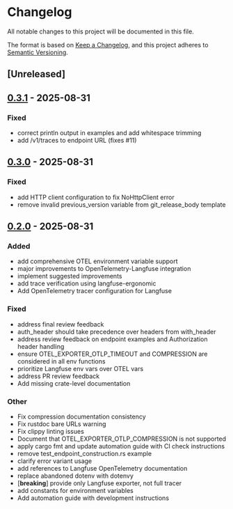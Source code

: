 # Changelog

All notable changes to this project will be documented in this file.

The format is based on [Keep a Changelog](https://keepachangelog.com/en/1.0.0/),
and this project adheres to [Semantic Versioning](https://semver.org/spec/v2.0.0.html).

## [Unreleased]

## [0.3.1](https://github.com/genai-rs/opentelemetry-langfuse/compare/v0.3.0...v0.3.1) - 2025-08-31

### Fixed

- correct println output in examples and add whitespace trimming
- add /v1/traces to endpoint URL (fixes #11)

## [0.3.0](https://github.com/genai-rs/opentelemetry-langfuse/compare/v0.2.0...v0.3.0) - 2025-08-31

### Fixed

- add HTTP client configuration to fix NoHttpClient error
- remove invalid previous_version variable from git_release_body template

## [0.2.0](https://github.com/genai-rs/opentelemetry-langfuse/compare/v0.1.0...v0.2.0) - 2025-08-31

### Added

- add comprehensive OTEL environment variable support
- major improvements to OpenTelemetry-Langfuse integration
- implement suggested improvements
- add trace verification using langfuse-ergonomic
- Add OpenTelemetry tracer configuration for Langfuse

### Fixed

- address final review feedback
- auth_header should take precedence over headers from with_header
- address review feedback on endpoint examples and Authorization header handling
- ensure OTEL_EXPORTER_OTLP_TIMEOUT and COMPRESSION are considered in all env functions
- prioritize Langfuse env vars over OTEL vars
- address PR review feedback
- Add missing crate-level documentation

### Other

- Fix compression documentation consistency
- Fix rustdoc bare URLs warning
- Fix clippy linting issues
- Document that OTEL_EXPORTER_OTLP_COMPRESSION is not supported
- apply cargo fmt and update automation guide with CI check instructions
- remove test_endpoint_construction.rs example
- clarify error variant usage
- add references to Langfuse OpenTelemetry documentation
- replace abandoned dotenv with dotenvy
- [**breaking**] provide only Langfuse exporter, not full tracer
- add constants for environment variables
- Add automation guide with development instructions
